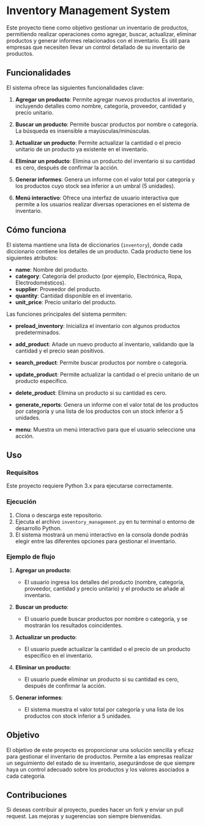 # Inventory Management System

Este proyecto tiene como objetivo gestionar un inventario de productos, permitiendo realizar operaciones como agregar, buscar, actualizar, eliminar productos y generar informes relacionados con el inventario. Es útil para empresas que necesiten llevar un control detallado de su inventario de productos.

## Funcionalidades

El sistema ofrece las siguientes funcionalidades clave:

1. **Agregar un producto**: Permite agregar nuevos productos al inventario, incluyendo detalles como nombre, categoría, proveedor, cantidad y precio unitario.
   
2. **Buscar un producto**: Permite buscar productos por nombre o categoría. La búsqueda es insensible a mayúsculas/minúsculas.

3. **Actualizar un producto**: Permite actualizar la cantidad o el precio unitario de un producto ya existente en el inventario.

4. **Eliminar un producto**: Elimina un producto del inventario si su cantidad es cero, después de confirmar la acción.

5. **Generar informes**: Genera un informe con el valor total por categoría y los productos cuyo stock sea inferior a un umbral (5 unidades).

6. **Menú interactivo**: Ofrece una interfaz de usuario interactiva que permite a los usuarios realizar diversas operaciones en el sistema de inventario.

## Cómo funciona

El sistema mantiene una lista de diccionarios (`inventory`), donde cada diccionario contiene los detalles de un producto. Cada producto tiene los siguientes atributos:

- **name**: Nombre del producto.
- **category**: Categoría del producto (por ejemplo, Electrónica, Ropa, Electrodomésticos).
- **supplier**: Proveedor del producto.
- **quantity**: Cantidad disponible en el inventario.
- **unit_price**: Precio unitario del producto.

Las funciones principales del sistema permiten:

- **preload_inventory**: Inicializa el inventario con algunos productos predeterminados.
  
- **add_product**: Añade un nuevo producto al inventario, validando que la cantidad y el precio sean positivos.

- **search_product**: Permite buscar productos por nombre o categoría.

- **update_product**: Permite actualizar la cantidad o el precio unitario de un producto específico.

- **delete_product**: Elimina un producto si su cantidad es cero.

- **generate_reports**: Genera un informe con el valor total de los productos por categoría y una lista de los productos con un stock inferior a 5 unidades.

- **menu**: Muestra un menú interactivo para que el usuario seleccione una acción.

## Uso

### Requisitos

Este proyecto requiere Python 3.x para ejecutarse correctamente.

### Ejecución

1. Clona o descarga este repositorio.
2. Ejecuta el archivo `inventory_management.py` en tu terminal o entorno de desarrollo Python.
3. El sistema mostrará un menú interactivo en la consola donde podrás elegir entre las diferentes opciones para gestionar el inventario.

### Ejemplo de flujo

1. **Agregar un producto**:
   - El usuario ingresa los detalles del producto (nombre, categoría, proveedor, cantidad y precio unitario) y el producto se añade al inventario.
   
2. **Buscar un producto**:
   - El usuario puede buscar productos por nombre o categoría, y se mostrarán los resultados coincidentes.
   
3. **Actualizar un producto**:
   - El usuario puede actualizar la cantidad o el precio de un producto específico en el inventario.

4. **Eliminar un producto**:
   - El usuario puede eliminar un producto si su cantidad es cero, después de confirmar la acción.

5. **Generar informes**:
   - El sistema muestra el valor total por categoría y una lista de los productos con stock inferior a 5 unidades.

## Objetivo

El objetivo de este proyecto es proporcionar una solución sencilla y eficaz para gestionar el inventario de productos. Permite a las empresas realizar un seguimiento del estado de su inventario, asegurándose de que siempre haya un control adecuado sobre los productos y los valores asociados a cada categoría.

## Contribuciones

Si deseas contribuir al proyecto, puedes hacer un fork y enviar un pull request. Las mejoras y sugerencias son siempre bienvenidas.
